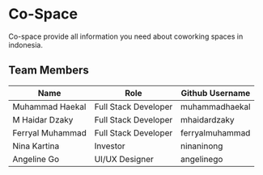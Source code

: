 # Co-Space

Co-space provide all information you need about coworking spaces in indonesia.

## Team Members

Name             | Role                 | Github Username
---------------- | -------------------- | ------------------
Muhammad Haekal  | Full Stack Developer | muhammadhaekal
M Haidar Dzaky   | Full Stack Developer | mhaidardzaky
Ferryal Muhammad | Full Stack Developer | ferryalmuhammad
Nina Kartina     | Investor             | ninaninong
Angeline Go      | UI/UX Designer       | angelinego

